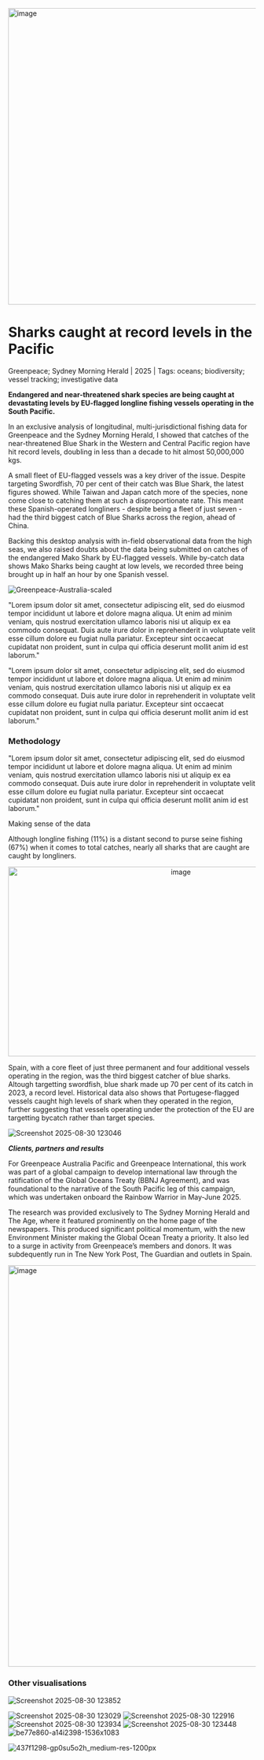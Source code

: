 <img width="1516" height="602" alt="image" src="https://github.com/user-attachments/assets/28129ac3-9295-419e-b3ac-82792d98a865" />

# Sharks caught at record levels in the Pacific
Greenpeace; Sydney Morning Herald | 2025 | Tags: oceans; biodiversity; vessel tracking; investigative data

<b>Endangered and near-threatened shark species are being caught at devastating levels by EU-flagged longline fishing vessels operating in the South Pacific.</b> 

In an exclusive analysis of longitudinal, multi-jurisdictional fishing data for Greenpeace and the Sydney Morning Herald, I showed that catches of the near-threatened Blue Shark in the Western and Central Pacific region have hit record levels, doubling in less than a decade to hit almost 50,000,000 kgs. 

A small fleet of EU-flagged vessels was a key driver of the issue. Despite targeting Swordfish, 70 per cent of their catch was Blue Shark, the latest figures showed. While Taiwan and Japan catch more of the species, none come close to catching them at such a disproportionate rate. This meant these Spanish-operated longliners - despite being a fleet of just seven - had the third biggest catch of Blue Sharks across the region, ahead of China.


Backing this desktop analysis with in-field observational data from the high seas, we also raised doubts about the data being submitted on catches of the endangered Mako Shark by EU-flagged vessels. While by-catch data shows Mako Sharks being caught at low levels, we recorded three being brought up in half an hour by one Spanish vessel.   

![Greenpeace-Australia-scaled](https://github.com/user-attachments/assets/dfb58111-e9d6-4898-80da-9ee8ff050a00)


"Lorem ipsum dolor sit amet, consectetur adipiscing elit, sed do eiusmod tempor incididunt ut labore et dolore magna aliqua. Ut enim ad minim veniam, quis nostrud exercitation ullamco laboris nisi ut aliquip ex ea commodo consequat. Duis aute irure dolor in reprehenderit in voluptate velit esse cillum dolore eu fugiat nulla pariatur. Excepteur sint occaecat cupidatat non proident, sunt in culpa qui officia deserunt mollit anim id est laborum."

"Lorem ipsum dolor sit amet, consectetur adipiscing elit, sed do eiusmod tempor incididunt ut labore et dolore magna aliqua. Ut enim ad minim veniam, quis nostrud exercitation ullamco laboris nisi ut aliquip ex ea commodo consequat. Duis aute irure dolor in reprehenderit in voluptate velit esse cillum dolore eu fugiat nulla pariatur. Excepteur sint occaecat cupidatat non proident, sunt in culpa qui officia deserunt mollit anim id est laborum."



### Methodology
"Lorem ipsum dolor sit amet, consectetur adipiscing elit, sed do eiusmod tempor incididunt ut labore et dolore magna aliqua. Ut enim ad minim veniam, quis nostrud exercitation ullamco laboris nisi ut aliquip ex ea commodo consequat. Duis aute irure dolor in reprehenderit in voluptate velit esse cillum dolore eu fugiat nulla pariatur. Excepteur sint occaecat cupidatat non proident, sunt in culpa qui officia deserunt mollit anim id est laborum."

Making sense of the data

Although longline fishing (11%) is a distant second to purse seine fishing (67%) when it comes to total catches, nearly all sharks that are caught are caught by longliners. 

<div align="center"><img width="687" height="385" alt="image" src="https://github.com/user-attachments/assets/71ad55bc-e863-45a3-99ba-68e2d5f3eea5"  /></div>


Spain, with a core fleet of just three permanent and four additional vessels operating in the region, was the third biggest catcher of blue sharks. Altough targetting swordfish, blue shark made up 70 per cent of its catch in 2023, a record level. Historical data also shows that Portugese-flagged vessels caught high levels of shark when they operated in the region, further suggesting that vessels operating under the protection of the EU are targetting bycatch rather than target species.


![Screenshot 2025-08-30 123046](https://github.com/user-attachments/assets/63716f90-54e8-403f-ade5-5666216139d0)






<b><i>Clients, partners and results</i></b>

For Greenpeace Australia Pacific and Greenpeace International, this work was part of a global campaign to develop international law through the ratification of the Global Oceans Treaty (BBNJ Agreement), and was foundational to the narrative of the South Pacific leg of this campaign, which was undertaken onboard the Rainbow Warrior in May-June 2025. 

The research was provided exclusively to The Sydney Morning Herald and The Age, where it featured prominently on the home page of the newspapers. This produced significant political momentum, with the new Environment Minister making the Global Ocean Treaty a priority. It also led to a surge in activity from Greenpeace’s members and donors. It was subdequently run in Tne New York Post, The Guardian and outlets in Spain.
  
<img width="1858" height="815" alt="image" src="https://github.com/user-attachments/assets/093026c9-130f-4990-916f-630abfaf9a66" />


### Other visualisations
![Screenshot 2025-08-30 123852](https://github.com/user-attachments/assets/445e2bed-8653-45a9-ae8b-85eef470cb58)

![Screenshot 2025-08-30 123029](https://github.com/user-attachments/assets/a2703bfd-f75c-4f1b-ae00-21e267a6845a)
![Screenshot 2025-08-30 122916](https://github.com/user-attachments/assets/96a5a907-3bbe-4b74-8016-e22e5e3c472d)
![Screenshot 2025-08-30 123934](https://github.com/user-attachments/assets/87a52f09-87ff-436d-b20e-c88965d28ad6)
![Screenshot 2025-08-30 123448](https://github.com/user-attachments/assets/f3395ada-5b00-4f3f-8e1d-0522818a46fe)
![be77e860-a14i2398-1536x1083](https://github.com/user-attachments/assets/abc2c43b-60f4-47a9-b866-7415c894d825)

![437f1298-gp0su5o2h_medium-res-1200px](https://github.com/user-attachments/assets/87e0f68f-f935-4cd1-8690-af248a27fac8)
